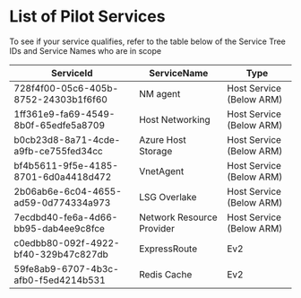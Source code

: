 # List of Pilot Services

To see if your service qualifies, refer to the table below of the Service Tree IDs and Service Names who are in scope 

|      ServiceId                             |     ServiceName                                      |     Type                      |
|--------------------------------------------|------------------------------------------------------|-------------------------------|
|      728f4f00-05c6-405b-8752-24303b1f6f60  |     NM agent                                         |     Host Service (Below ARM)  |
|      1ff361e9-fa69-4549-8b0f-65edfe5a8709  |     Host Networking                                  |     Host Service (Below ARM)  |
|      b0cb23d8-8a71-4cde-a9fb-ce755fed34cc  |     Azure Host Storage                               |     Host Service (Below ARM)  |
|      bf4b5611-9f5e-4185-8701-6d0a4418d472  |     VnetAgent                                        |     Host Service (Below ARM)  |
|      2b06ab6e-6c04-4655-ad59-0d774334a973  |     LSG Overlake                                     |     Host Service (Below ARM)  |
|      7ecdbd40-fe6a-4d66-bb95-dab4ee9c8fce  |     Network Resource Provider                        |     Host Service (Below ARM)  |
|      c0edbb80-092f-4922-bf40-329b47c827db  |     ExpressRoute                                     |     Ev2                       |
|      59fe8ab9-6707-4b3c-afb0-f5ed4214b531  |     Redis Cache                                      |     Ev2                       |
